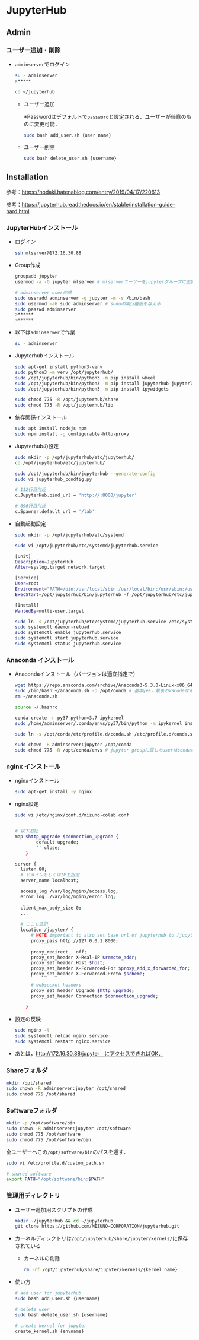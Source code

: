 # JupyterHub

## Admin

### ユーザー追加・削除

- `adminserver`でログイン

  ```bash
  su - adminserver
  >*****
  
  cd ~/jupyterhub
  ```

  - ユーザー追加

    ※Passwordはデフォルトで`password`と設定される．ユーザーが任意のものに変更可能．

    ```bash
    sudo bash add_user.sh {user name}
    ```

  - ユーザー削除

    ```bash
    sudo bash delete_user.sh {username}
    ```

    

## Installation

参考：https://nodaki.hatenablog.com/entry/2019/04/17/220613

参考：https://jupyterhub.readthedocs.io/en/stable/installation-guide-hard.html

### JupyterHubインストール

- ログイン
  ```bash
  ssh mlserver@172.16.30.88
  ```
  
- Group作成

  ```bash
  groupadd jupyter
  usermod -a -G jupyter mlserver # mlserverユーザーをjupyterグループに追加
  
  # adminserver user作成
  sudo useradd adminserver -g jupyter -m -s /bin/bash
  sudo usermod -aG sudo adminserver # sudoの実行権限を与える
  sudo passwd adminserver
  >******
  >******
  ```
  
- 以下は`adminserver`で作業

  ```bash
  su - adminserver
  ```
  
- Jupyterhubインストール

  ```bash
  sudo apt-get install python3-venv
  sudo python3 -m venv /opt/jupyterhub/
  sudo /opt/jupyterhub/bin/python3 -m pip install wheel
  sudo /opt/jupyterhub/bin/python3 -m pip install jupyterhub jupyterlab
  sudo /opt/jupyterhub/bin/python3 -m pip install ipywidgets
  
  sudo chmod 775 -R /opt/jupyterhub/share
  sudo chmod 775 -R /opt/jupyterhub/lib
  ```
  
- 依存関係インストール

  ```bash
  sudo apt install nodejs npm
  sudo npm install -g configurable-http-proxy
  ```

- Jupyterhubの設定

  ```bash
  sudo mkdir -p /opt/jupyterhub/etc/jupyterhub/
  cd /opt/jupyterhub/etc/jupyterhub/
  
  sudo /opt/jupyterhub/bin/jupyterhub --generate-config
  sudo vi jupyterhub_condfig.py
  
  # 112行目付近
  c.JupyterHub.bind_url = 'http://:8000/jupyter'
  
  # 696行目付近
  c.Spawner.default_url = '/lab'
  ```

- 自動起動設定

  ```bash
  sudo mkdir -p /opt/jupyterhub/etc/systemd
  
  sudo vi /opt/jupyterhub/etc/systemd/jupyterhub.service
  
  [Unit]
  Description=JupyterHub
  After=syslog.target network.target
  
  [Service]
  User=root
  Environment="PATH=/bin:/usr/local/sbin:/usr/local/bin:/usr/sbin:/usr/bin:/opt/jupyterhub/bin"
  ExecStart=/opt/jupyterhub/bin/jupyterhub -f /opt/jupyterhub/etc/jupyterhub/jupyterhub_config.py
  
  [Install]
  WantedBy=multi-user.target
  ```

  ```bash
  sudo ln -s /opt/jupyterhub/etc/systemd/jupyterhub.service /etc/systemd/system/jupyterhub.service
  sudo systemctl daemon-reload
  sudo systemctl enable jupyterhub.service
  sudo systemctl start jupyterhub.service
  sudo systemctl status jupyterhub.service
  ```


### Anaconda インストール

- Anacondaインストール（バージョンは適宜指定で）

  ```bash
  wget https://repo.anaconda.com/archive/Anaconda3-5.3.0-Linux-x86_64.sh -O ~/anaconda.sh
  sudo /bin/bash ~/anaconda.sh -p /opt/conda # 基本yes，最後のVSCodeなんちゃらはNoで
  rm ~/anaconda.sh
  
  source ~/.bashrc
  
  conda create -n py37 python=3.7 ipykernel
  sudo /home/adminserver/.conda/envs/py37/bin/python -m ipykernel install --prefix=/opt/jupyterhub/ --name 'python' --display-name "Python (default)"
  
  sudo ln -s /opt/conda/etc/profile.d/conda.sh /etc/profile.d/conda.sh
  
  sudo chown -R adminserver:jupyter /opt/conda
  sudo chmod 775 -R /opt/conda/envs # jupyter groupに属したuserはcondaの仮想環境を弄れる # base環境のPythonのバージョンが壊れるとcondaコマンドが動かなくなる．それを防ぐために，base環境はadminserverのみ弄れるようにしている．
  ```

### nginx インストール

- nginxインストール

  ```bash
  sudo apt-get install -y nginx
  ```

- nginx設定

  ```bash
  sudo vi /etc/nginx/conf.d/mizuno-colab.conf
  
  
  # 以下追記
  map $http_upgrade $connection_upgrade {
          default upgrade;
          '' close;
      }

  server {
    listen 80;
    # ドメインもしくはIPを指定
    server_name localhost;

    access_log /var/log/nginx/access.log;
    error_log  /var/log/nginx/error.log;
   
   	client_max_body_size 0;
    ...
    
    # ここも追記
    location /jupyter/ {
        # NOTE important to also set base url of jupyterhub to /jupyter in its config
        proxy_pass http://127.0.0.1:8000;
      
        proxy_redirect   off;
        proxy_set_header X-Real-IP $remote_addr;
        proxy_set_header Host $host;
        proxy_set_header X-Forwarded-For $proxy_add_x_forwarded_for;
        proxy_set_header X-Forwarded-Proto $scheme;
      
        # websocket headers
        proxy_set_header Upgrade $http_upgrade;
        proxy_set_header Connection $connection_upgrade;
      
      }
  ```
  
- 設定の反映

  ```bash 
  sudo nginx -t
  sudo systemctl reload nginx.service
  sudo systemctl restart nginx.service
  ```

- あとは，http://172.16.30.88/jupyter　にアクセスできればOK．

### Shareフォルダ

```bash
mkdir /opt/shared
sudo chown -R adminserver:jupyter /opt/shared
sudo chmod 775 /opt/shared
```

### Softwareフォルダ

```bash
mkdir -p /opt/software/bin
sudo chown -R adminserver:jupyter /opt/software
sudo chmod 775 /opt/software
sudo chmod 775 /opt/software/bin
```

全ユーザーへこの`/opt/software/bin`のパスを通す．

```bash
sudo vi /etc/profile.d/custom_path.sh

# shared software
export PATH="/opt/software/bin:$PATH"
```

### 管理用ディレクトリ

- ユーザー追加用スクリプトの作成

  ```bash
  mkdir ~/jupyterhub && cd ~/jupyterhub
  git clone https://github.com/MIZUNO-CORPORATION/jupyterhub.git
  ```

- カーネルディレクトリは`/opt/jupyterhub/share/jupyter/kernels/`に保存されている

  - カーネルの削除
  
    ```bash
    rm -rf /opt/jupyterhub/share/jupyter/kernels/{kernel name}
    ```

  

- 使い方

  ```bash
  # add user for jupyterhub
  sudo bash add_user.sh {username}
  ```

  ```bash
  # delete user
  sudo bash delete_user.sh {username}
  ```

  ```bash
  # create kernel for jupyter
  create_kernel.sh {envname}
  ```

  
